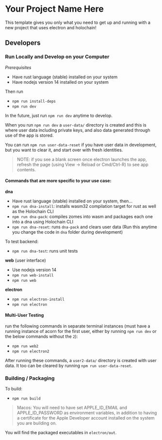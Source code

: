 # Your Project Name Here

This template gives you only what you need to get up and running with a new project that uses electron and holochain!

## Developers

### Run Locally and Develop on your Computer

_Prerequisites_

- Have rust language (stable) installed on your system
- Have nodejs version 14 installed on your system

Then run

- `npm run install-deps`
- `npm run dev`

In the future, just run `npm run dev` anytime to develop.

When you run `npm run dev` a `user-data/` directory is created and this is where user data including private keys, and also data generated through use of the app is stored.

You can run `npm run user-data-reset` if you have user data in development, but you want to clear it, and start over with fresh identities.

> NOTE: if you see a blank screen once electron launches the app, refresh the page (using View -> Reload or Cmd/Ctrl-R) to see app contents.

#### Commands that are more specific to your use case:

**dna**

- Have rust language (stable) installed on your system, then...
- `npm run dna-install`: installs wasm32 compilation target for rust as well as the Holochain CLI
- `npm run dna-pack`: compiles zomes into wasm and packages each one into a dna using Holochain CLI 
- `npm run dna-reset`: runs `dna-pack` and clears user data (Run this anytime you change the code in `dna` folder during development)

To test backend:

- `npm run dna-test`: runs unit tests

**web** (user interface)

- Use nodejs version 14
- `npm run web-install`
- `npm run web`

**electron**

- `npm run electron-install`
- `npm run electron`

#### Multi-User Testing
run the following commands in separate terminal instances (must have a running instance of acorn for the first user, either by running `npm run dev` or the below commands without the `2`):

- `npm run web2`
- `npm run electron2`

After running these commands, a `user2-data/` directory is created with user data. It too can be cleared by running `npm run user-data-reset`.

### Building / Packaging

To build:

- `npm run build`

> Macos: You will need to have set
> APPLE_ID_EMAIL
> and
> APPLE_ID_PASSWORD
> as environment variables, in addition to having a certificate for the Apple Developer
> account installed on the system you are building on.

You will find the packaged executables in `electron/out`.
